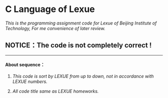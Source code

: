 # C Language of Lexue
*This is the programming assignment code for Lexue of Beijing Institute of Technology, For me convenience of later review.*

## **NOTICE：The code is not completely correct !**
---
#### About sequence：
1. *This code is sort by LEXUE from up to down, not in accordance with LEXUE numbers.*

2. *All code title same as LEXUE homeworks.*
